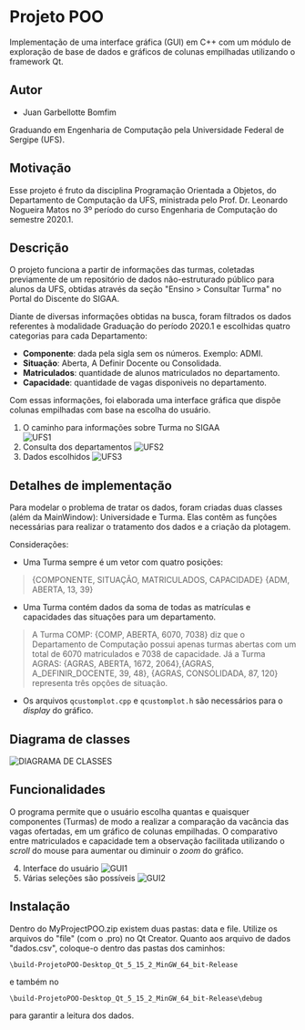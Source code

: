 Projeto POO
====

Implementação de uma interface gráfica (GUI) em C++ com um módulo de exploração de base de dados e gráficos de colunas empilhadas utilizando o framework Qt.


Autor 
----

- Juan Garbellotte Bomfim

Graduando em Engenharia de Computação pela Universidade Federal de Sergipe (UFS).

Motivação
---------
Esse projeto é fruto da disciplina Programação Orientada a Objetos, do Departamento de Computação da UFS, ministrada pelo Prof. Dr. Leonardo Nogueira Matos no 3º período do curso Engenharia de Computação do semestre 2020.1.

Descrição
---

O projeto funciona a partir de informações das turmas, coletadas previamente de um repositório de dados não-estruturado público para alunos da UFS, obtidas através da seção "Ensino > Consultar Turma" no Portal do Discente do SIGAA. 

Diante de diversas informações obtidas na busca, foram filtrados os dados referentes à modalidade Graduação do período 2020.1 e escolhidas quatro categorias para cada Departamento:

* **Componente**: dada pela sigla sem os números. Exemplo: ADMI.
* **Situação**: Aberta, A Definir Docente ou Consolidada.
* **Matriculados**: quantidade de alunos matriculados no departamento.
* **Capacidade**: quantidade de vagas disponiveis no departamento.

Com essas informações, foi elaborada uma interface gráfica que dispõe colunas empilhadas com base na escolha do usuário. 

1. O caminho para informações sobre Turma no SIGAA  
![UFS1](https://imgur.com/tqGvXZb.png)
2. Consulta dos departamentos
![UFS2](https://imgur.com/ntdY1fr.png)
3. Dados escolhidos
![UFS3](https://imgur.com/BJT4l8H.png)

Detalhes de implementação
---

Para modelar o problema de tratar os dados, foram criadas duas classes (além da MainWindow): Universidade e Turma. Elas contêm as funções necessárias para realizar o tratamento dos dados e a criação da plotagem.

Considerações:

* Uma Turma sempre é um vetor com quatro posições:
> {COMPONENTE, SITUAÇÃO, MATRICULADOS, CAPACIDADE}
>{ADM, ABERTA, 13, 39}

* Uma Turma contém dados da soma de todas as matrículas e capacidades das situações para um departamento. 
> A Turma COMP: {COMP, ABERTA, 6070, 7038} diz que o Departamento de Computação possui apenas turmas abertas com um total de 6070 matriculados e 7038 de capacidade. 
Já a Turma AGRAS: {AGRAS, ABERTA, 1672, 2064},{AGRAS, A_DEFINIR_DOCENTE, 39, 48}, {AGRAS, CONSOLIDADA, 87, 120} representa três opções de situação.
* Os arquivos `qcustomplot.cpp` e `qcustomplot.h` são necessários para o _display_ do gráfico.


Diagrama de classes
---
![DIAGRAMA DE CLASSES](https://imgur.com/KBPndAi.png)

Funcionalidades
--------

O programa permite que o usuário escolha quantas e quaisquer componentes (Turmas) de modo a realizar a comparação da vacância das vagas ofertadas, em um gráfico de colunas empilhadas. O comparativo entre matriculados e capacidade tem a observação facilitada utilizando o _scroll_ do mouse para aumentar ou diminuir o _zoom_ do gráfico.


4. Interface do usuário
![GUI1](https://i.imgur.com/qZoZVaM.png)
5. Várias seleções são possíveis
![GUI2](https://imgur.com/I1QyZ22.png)


Instalação
------------

Dentro do MyProjectPOO.zip existem duas pastas: data e file. Utilize os arquivos do "file" (com o .pro) no Qt Creator. Quanto aos arquivo de dados "dados.csv", coloque-o dentro das pastas dos caminhos: 
```
\build-ProjetoPOO-Desktop_Qt_5_15_2_MinGW_64_bit-Release
```
e também no 
```
\build-ProjetoPOO-Desktop_Qt_5_15_2_MinGW_64_bit-Release\debug
```
para garantir a leitura dos dados.


